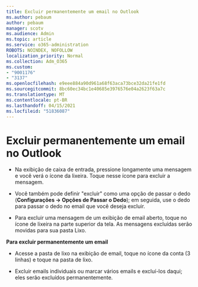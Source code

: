 ```yaml
---
title: Excluir permanentemente um email no Outlook
ms.author: pebaum
author: pebaum
manager: scotv
ms.audience: Admin
ms.topic: article
ms.service: o365-administration
ROBOTS: NOINDEX, NOFOLLOW
localization_priority: Normal
ms.collection: Adm_O365
ms.custom:
- "9001176"
- "3137"
ms.openlocfilehash: e9eee884a90d961a68f63aca73bce32da21fe1fd
ms.sourcegitcommit: 8bc60ec34bc1e40685e3976576e04a2623f63a7c
ms.translationtype: MT
ms.contentlocale: pt-BR
ms.lasthandoff: 04/15/2021
ms.locfileid: "51836087"
---
```

# <a name="permanently-delete-an-email-in-outlook"></a>Excluir permanentemente um email no Outlook

- Na exibição de caixa de entrada, pressione longamente uma mensagem e você verá o ícone da lixeira. Toque nesse ícone para excluir a mensagem.

- Você também pode definir "excluir" como uma opção de passar o dedo (**Configurações -> Opções de Passar o Dedo**); em seguida, use o dedo para passar o dedo no email que você deseja excluir. 

- Para excluir uma mensagem de um exibição de email aberto, toque no ícone de lixeira na parte superior da tela. As mensagens excluídas serão movidas para sua pasta Lixo. 

**Para excluir permanentemente um email**

- Acesse a pasta de lixo na exibição de email, toque no ícone da conta (3 linhas) e toque na pasta de lixo.

- Excluir emails individuais ou marcar vários emails e excluí-los daqui; eles serão excluídos permanentemente.
